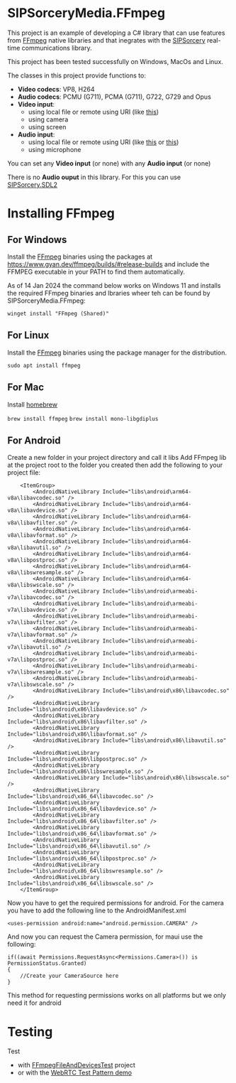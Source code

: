 # SIPSorceryMedia.FFmpeg

This project is an example of developing a C# library that can use features from [FFmpeg](https://ffmpeg.org/) native libraries and that inegrates with the [SIPSorcery](https://github.com/sipsorcery-org/sipsorcery) real-time communications library.

This project has been tested successfully on Windows, MacOs and Linux.

The classes in this project provide functions to:

 - **Video codecs**: VP8, H264
 - **Audio codecs**: PCMU (G711), PCMA (G711), G722, G729 and Opus
 - **Video input**:
    - using local file or remote using URI (like [this](https://upload.wikimedia.org/wikipedia/commons/3/36/Cosmos_Laundromat_-_First_Cycle_-_Official_Blender_Foundation_release.webm))
    - using camera 
    - using screen
 - **Audio input**:
    - using local file or remote using URI (like [this](https://upload.wikimedia.org/wikipedia/commons/3/36/Cosmos_Laundromat_-_First_Cycle_-_Official_Blender_Foundation_release.webm) or [this](https://upload.wikimedia.org/wikipedia/commons/0/0f/Pop_RockBrit_%28exploration%29-en_wave.wav))
    - using microphone

You can set any **Video input** (or none) with any **Audio input** (or none)

There is no **Audio ouput** in this library. For this you can use [SIPSorcery.SDL2](https://github.com/sipsorcery-org/SIPSorcery.SDL2)

# Installing FFmpeg

## For Windows

Install the [FFmpeg](https://www.ffmpeg.org/) binaries using the packages at https://www.gyan.dev/ffmpeg/builds/#release-builds and include the FFMPEG executable in your PATH to find them automatically.

As of 14 Jan 2024 the command below works on Windows 11 and installs the required FFmpeg binaries and lbraries wheer teh can be found by SIPSorceryMedia.FFmpeg:

`winget install "FFmpeg (Shared)"`

## For Linux

Install the [FFmpeg](https://www.ffmpeg.org/) binaries using the package manager for the distribution.

`sudo apt install ffmpeg`

## For Mac

Install [homebrew](https://brew.sh/)

`brew install ffmpeg`
`brew install mono-libgdiplus`
## For Android
Create a new folder in your project directory and call it libs
Add FFmpeg lib at the project root to the folder you created
then add the following to your project file:

```
	<ItemGroup>
		<AndroidNativeLibrary Include="libs\android\arm64-v8a\libavcodec.so" />
		<AndroidNativeLibrary Include="libs\android\arm64-v8a\libavdevice.so" />
		<AndroidNativeLibrary Include="libs\android\arm64-v8a\libavfilter.so" />
		<AndroidNativeLibrary Include="libs\android\arm64-v8a\libavformat.so" />
		<AndroidNativeLibrary Include="libs\android\arm64-v8a\libavutil.so" />
		<AndroidNativeLibrary Include="libs\android\arm64-v8a\libpostproc.so" />
		<AndroidNativeLibrary Include="libs\android\arm64-v8a\libswresample.so" />
		<AndroidNativeLibrary Include="libs\android\arm64-v8a\libswscale.so" />
		<AndroidNativeLibrary Include="libs\android\armeabi-v7a\libavcodec.so" />
		<AndroidNativeLibrary Include="libs\android\armeabi-v7a\libavdevice.so" />
		<AndroidNativeLibrary Include="libs\android\armeabi-v7a\libavfilter.so" />
		<AndroidNativeLibrary Include="libs\android\armeabi-v7a\libavformat.so" />
		<AndroidNativeLibrary Include="libs\android\armeabi-v7a\libavutil.so" />
		<AndroidNativeLibrary Include="libs\android\armeabi-v7a\libpostproc.so" />
		<AndroidNativeLibrary Include="libs\android\armeabi-v7a\libswresample.so" />
		<AndroidNativeLibrary Include="libs\android\armeabi-v7a\libswscale.so" />
		<AndroidNativeLibrary Include="libs\android\x86\libavcodec.so" />
		<AndroidNativeLibrary Include="libs\android\x86\libavdevice.so" />
		<AndroidNativeLibrary Include="libs\android\x86\libavfilter.so" />
		<AndroidNativeLibrary Include="libs\android\x86\libavformat.so" />
		<AndroidNativeLibrary Include="libs\android\x86\libavutil.so" />
		<AndroidNativeLibrary Include="libs\android\x86\libpostproc.so" />
		<AndroidNativeLibrary Include="libs\android\x86\libswresample.so" />
		<AndroidNativeLibrary Include="libs\android\x86\libswscale.so" />
		<AndroidNativeLibrary Include="libs\android\x86_64\libavcodec.so" />
		<AndroidNativeLibrary Include="libs\android\x86_64\libavdevice.so" />
		<AndroidNativeLibrary Include="libs\android\x86_64\libavfilter.so" />
		<AndroidNativeLibrary Include="libs\android\x86_64\libavformat.so" />
		<AndroidNativeLibrary Include="libs\android\x86_64\libavutil.so" />
		<AndroidNativeLibrary Include="libs\android\x86_64\libpostproc.so" />
		<AndroidNativeLibrary Include="libs\android\x86_64\libswresample.so" />
		<AndroidNativeLibrary Include="libs\android\x86_64\libswscale.so" />
	</ItemGroup>
```
Now you have to get the required permissions for android.
For the camera you have to add the following line to the AndroidManifest.xml
```
<uses-permission android:name="android.permission.CAMERA" />
```
And now you can request the Camera permission, for maui use the following:
```
if((await Permissions.RequestAsync<Permissions.Camera>()) is PermissionStatus.Granted)
{
    //Create your CameraSource here
}
```
This method for requesting permissions works on all platforms but we only need it for android
# Testing

Test 
- with [FFmpegFileAndDevicesTest](./test/FFmpegFileAndDevicesTest) project
- or with the [WebRTC Test Pattern demo](https://github.com/sipsorcery/sipsorcery/tree/master/examples/WebRTCExamples/WebRTCTestPatternServer)


